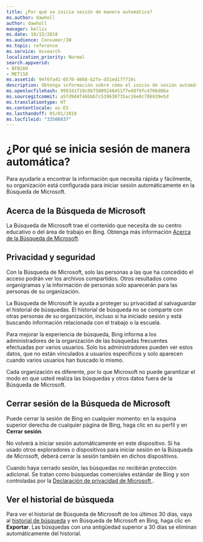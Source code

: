 ```yaml
---
title: ¿Por qué se inicia sesión de manera automática?
ms.author: dawholl
author: dawholl
manager: kellis
ms.date: 10/15/2018
ms.audience: Consumer/IW
ms.topic: reference
ms.service: mssearch
localization_priority: Normal
search.appverid:
- BFB160
- MET150
ms.assetid: 94f6fa41-0570-4668-b2fe-d51ed177716c
description: Obtenga información sobre cómo el inicio de sesión automático en la Búsqueda de Microsoft puede ayudarle a encontrar resultados de trabajo de forma rápida y sencilla
ms.openlocfilehash: 999341f10c0b75009246451f7e48f9fc4706d86a
ms.sourcegitcommit: a5fd9d4f46bbb7c539630735ac16e0c786939e5d
ms.translationtype: HT
ms.contentlocale: es-ES
ms.lasthandoff: 05/01/2019
ms.locfileid: "33508837"
---
```

# <a name="why-am-i-automatically-signed-in"></a>¿Por qué se inicia sesión de manera automática?

Para ayudarle a encontrar la información que necesita rápida y fácilmente, su organización está configurada para iniciar sesión automáticamente en la Búsqueda de Microsoft.
  
## <a name="about-microsoft-search"></a>Acerca de la Búsqueda de Microsoft

La Búsqueda de Microsoft trae el contenido que necesita de su centro educativo o del área de trabajo en Bing. Obtenga más información [Acerca de la Búsqueda de Microsoft](about-microsoft-search.md).
  
## <a name="privacy-and-security"></a>Privacidad y seguridad

Con la Búsqueda de Microsoft, solo las personas a las que ha concedido el acceso podrán ver los archivos compartidos. Otros resultados como organigramas y la información de personas solo aparecerán para las personas de su organización.
  
La Búsqueda de Microsoft le ayuda a proteger su privacidad al salvaguardar el historial de búsquedas. El historial de búsqueda no se comparte con otras personas de su organización, incluso si ha iniciado sesión y está buscando información relacionada con el trabajo o la escuela.
  
Para mejorar la experiencia de búsqueda, Bing informa a los administradores de la organización de las búsquedas frecuentes efectuadas por varios usuarios. Solo los administradores pueden ver estos datos, que no están vinculados a usuarios específicos y solo aparecen cuando varios usuarios han buscado lo mismo.
  
Cada organización es diferente, por lo que Microsoft no puede garantizar el modo en que usted realiza las búsquedas y otros datos fuera de la Búsqueda de Microsoft.
  
## <a name="sign-out-of-microsoft-search"></a>Cerrar sesión de la Búsqueda de Microsoft

Puede cerrar la sesión de Bing en cualquier momento: en la esquina superior derecha de cualquier página de Bing, haga clic en su perfil y en **Cerrar sesión**.
  
No volverá a iniciar sesión automáticamente en este dispositivo. Si ha usado otros exploradores o dispositivos para iniciar sesión en la Búsqueda de Microsoft, deberá cerrar la sesión también en dichos dispositivos. 
  
Cuando haya cerrado sesión, las búsquedas no recibirán protección adicional. Se tratan como búsquedas comerciales estándar de Bing y son controladas por la [Declaración de privacidad de Microsoft ](https://privacy.microsoft.com/en-us/privacystatement).
  
## <a name="view-your-search-history"></a>Ver el historial de búsqueda

Para ver el historial de Búsqueda de Microsoft de los últimos 30 días, vaya al [historial de búsqueda](https://ssl.bing.com/profile/history) y en Búsqueda de Microsoft en Bing, haga clic en **Exportar**. Las búsquedas con una antigüedad superior a 30 días se eliminan automáticamente del historial.

  


